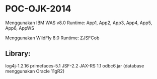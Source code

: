 POC-OJK-2014
============
Menggunakan IBM WAS v8.0 Runtime:
App1, App2, App3, App4, App5, App6, AppWS

Menggunakan WildFly 8.0 Runtime:
ZJSFCob

Library:
---------
log4j-1.2.16
primefaces-5.1
JSF-2.2
JAX-RS 1.1
odbc6.jar (database menggunakan Oracle 11gR2)


